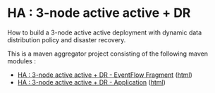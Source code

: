 # HA : 3-node active active + DR

How to build a 3-node active active deployment with dynamic data distribution policy and disaster recovery.

This is a maven aggregator project consisting of the following maven modules :

* [HA : 3-node active active + DR - EventFlow Fragment](aa-3node-dr-ef/src/site/markdown/index.md) ([html](https://TIBCOSoftware/github.io/tibco-streaming-samples/10.4.0/highavailability/aa-3node-dr/aa-3node-dr-ef/))
* [HA : 3-node active active + DR - Application](aa-3node-dr-app/src/site/markdown/index.md) ([html](https://TIBCOSoftware/github.io/tibco-streaming-samples/10.4.0/highavailability/aa-3node-dr/aa-3node-dr-app/))
